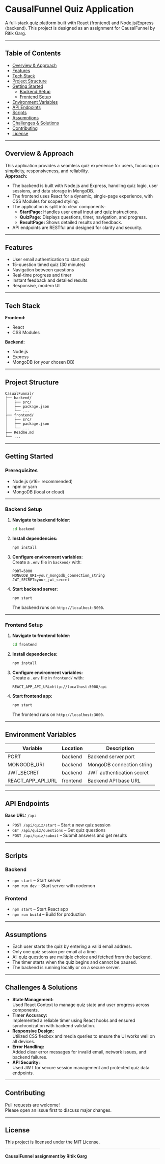 # CausalFunnel Quiz Application

A full-stack quiz platform built with React (frontend) and Node.js/Express (backend). This project is designed as an assignment for CausalFunnel by Ritik Garg.

---

## Table of Contents

- [Overview & Approach](#overview--approach)
- [Features](#features)
- [Tech Stack](#tech-stack)
- [Project Structure](#project-structure)
- [Getting Started](#getting-started)
  - [Backend Setup](#backend-setup)
  - [Frontend Setup](#frontend-setup)
- [Environment Variables](#environment-variables)
- [API Endpoints](#api-endpoints)
- [Scripts](#scripts)
- [Assumptions](#assumptions)
- [Challenges & Solutions](#challenges--solutions)
- [Contributing](#contributing)
- [License](#license)

---

## Overview & Approach

This application provides a seamless quiz experience for users, focusing on simplicity, responsiveness, and reliability.  
**Approach:**  
- The backend is built with Node.js and Express, handling quiz logic, user sessions, and data storage in MongoDB.
- The frontend uses React for a dynamic, single-page experience, with CSS Modules for scoped styling.
- The application is split into clear components:  
  - **StartPage:** Handles user email input and quiz instructions.
  - **QuizPage:** Displays questions, timer, navigation, and progress.
  - **ResultPage:** Shows detailed results and feedback.
- API endpoints are RESTful and designed for clarity and security.

---

## Features

- User email authentication to start quiz
- 15-question timed quiz (30 minutes)
- Navigation between questions
- Real-time progress and timer
- Instant feedback and detailed results
- Responsive, modern UI

---

## Tech Stack

**Frontend:**  
- React  
- CSS Modules

**Backend:**  
- Node.js  
- Express  
- MongoDB (or your chosen DB)

---

## Project Structure

```
CasualFunnal/
├── backend/
│   ├── src/
│   ├── package.json
│   └── ... 
├── frontend/
│   ├── src/
│   ├── package.json
│   └── ...
├── Readme.md
└── ...
```

---

## Getting Started

### Prerequisites

- Node.js (v16+ recommended)
- npm or yarn
- MongoDB (local or cloud)

---

### Backend Setup

1. **Navigate to backend folder:**
   ```sh
   cd backend
   ```

2. **Install dependencies:**
   ```sh
   npm install
   ```

3. **Configure environment variables:**  
   Create a `.env` file in `backend/` with:
   ```
   PORT=5000
   MONGODB_URI=your_mongodb_connection_string
   JWT_SECRET=your_jwt_secret
   ```

4. **Start backend server:**
   ```sh
   npm start
   ```
   The backend runs on `http://localhost:5000`.

---

### Frontend Setup

1. **Navigate to frontend folder:**
   ```sh
   cd frontend
   ```

2. **Install dependencies:**
   ```sh
   npm install
   ```

3. **Configure environment variables:**  
   Create a `.env` file in `frontend/` with:
   ```
   REACT_APP_API_URL=http://localhost:5000/api
   ```

4. **Start frontend app:**
   ```sh
   npm start
   ```
   The frontend runs on `http://localhost:3000`.

---

## Environment Variables

| Variable            | Location   | Description                       |
|---------------------|------------|-----------------------------------|
| PORT                | backend    | Backend server port               |
| MONGODB_URI         | backend    | MongoDB connection string         |
| JWT_SECRET          | backend    | JWT authentication secret         |
| REACT_APP_API_URL   | frontend   | Backend API base URL              |

---

## API Endpoints

**Base URL:** `/api`

- `POST /api/quiz/start` – Start a new quiz session
- `GET /api/quiz/questions` – Get quiz questions
- `POST /api/quiz/submit` – Submit answers and get results

---

## Scripts

### Backend

- `npm start` – Start server
- `npm run dev` – Start server with nodemon

### Frontend

- `npm start` – Start React app
- `npm run build` – Build for production

---

## Assumptions

- Each user starts the quiz by entering a valid email address.
- Only one quiz session per email at a time.
- All quiz questions are multiple choice and fetched from the backend.
- The timer starts when the quiz begins and cannot be paused.
- The backend is running locally or on a secure server.

---

## Challenges & Solutions

- **State Management:**  
  Used React Context to manage quiz state and user progress across components.
- **Timer Accuracy:**  
  Implemented a reliable timer using React hooks and ensured synchronization with backend validation.
- **Responsive Design:**  
  Utilized CSS flexbox and media queries to ensure the UI works well on all devices.
- **Error Handling:**  
  Added clear error messages for invalid email, network issues, and backend failures.
- **API Security:**  
  Used JWT for secure session management and protected quiz data endpoints.

---

## Contributing

Pull requests are welcome!  
Please open an issue first to discuss major changes.

---

## License

This project is licensed under the MIT License.

---

**CausalFunnel assignment by Ritik Garg**